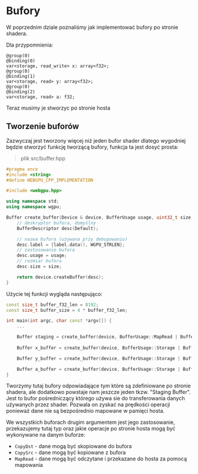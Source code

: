 # Bufory

W poprzednim dziale poznaliśmy jak implementować bufory po stronie shadera. 

Dla przypomnienia:
```wgsl
@group(0)
@binding(0)
var<storage, read_write> x: array<f32>; 
@group(0)
@binding(1)
var<storage, read> y: array<f32>; 
@group(0)
@binding(2)
var<storage, read> a: f32;
```

Teraz musimy je stworzyc po stronie hosta

## Tworzenie buforów
Zazwyczaj jest tworzony więcej niż jeden bufor shader dlatego wygodniej będzie stworzyć funkcję tworzącą bufory, funkcja ta jest dosyć prosta: 

> plik src/buffer.hpp
```cpp
#pragma once
#include <string>
#define WEBGPU_CPP_IMPLEMENTATION

#include <webgpu.hpp>

using namespace std;
using namespace wgpu;

Buffer create_buffer(Device & device, BufferUsage usage, uint32_t size, string label) {
    // deskryptor bufora, domyślny
    BufferDescriptor desc(Default);

    // nazwa bufora (używana przy debugowaniu)
    desc.label = {label.data(), WGPU_STRLEN};
    // zastosowanie bufora
    desc.usage = usage;
    // rozmiar bufora
    desc.size = size;

    return device.createBuffer(desc);
}
```

Użycie tej funkcji wygląda następująco:

```cpp
const size_t buffer_f32_len = 8192;
const size_t buffer_size = 4 * buffer_f32_len;

int main(int argc, char const *argv[]) {
    ...

    Buffer staging = create_buffer(device, BufferUsage::MapRead | BufferUsage::CopyDst, buffer_size, "staging");
    
    Buffer x_buffer = create_buffer(device, BufferUsage::Storage | BufferUsage::CopyDst | BufferUsage::CopySrc, buffer_size, "x_buffer");

    Buffer y_buffer = create_buffer(device, BufferUsage::Storage | BufferUsage::CopyDst, buffer_size, "y_buffer");

    Buffer a_buffer = create_buffer(device, BufferUsage::Storage | BufferUsage::CopyDst, sizeof(float), "a_buffer");
}
```

Tworzymy tutaj bufory odpowiadające tym które są zdefiniowane po stronie shadera, ale dodatkowo powstaje nam jeszcze jeden tkzw. "Staging Buffer". Jest to bufor pośredniczący którego używa sie do transferowania danych używanych przez shader. Pozwala on zyskać na prędkości operacji ponieważ dane nie są bezpośrednio mapowane w pamięci hosta.

We wszystkich buforach drugim argumentem jest jego zastosowanie, przekazujemy tutaj typ oraz jakie operacje po stronie hosta mogą być wykonywane na danym buforze:
* `CopyDst` - dane mogą być skopiowane do bufora
* `CopySrc` - dane mogą być kopiowane z bufora
* `MapRead` - dane mogą być odczytane i przekazane do hosta za pomocą mapowania

